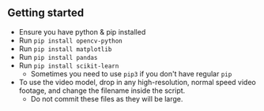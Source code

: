 ## Getting started
  - Ensure you have python & pip installed
  - Run `pip install opencv-python`
  - Run `pip install matplotlib`
  - Run `pip install pandas`
  - Run `pip install scikit-learn`
    - Sometimes you need to use `pip3` if you don't have regular `pip`
  - To use the video model, drop in any high-resolution, normal speed video footage, and change the filename inside the script.
    - Do not commit these files as they will be large.
